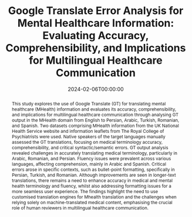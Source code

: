 ---
title: "Google Translate Error Analysis for Mental Healthcare Information: Evaluating Accuracy, Comprehensibility, and Implications for Multilingual Healthcare Communication"
date: 2024-02-06T00:00:00
authors: ["Jaleh Delfani", "Constantin Orăsan", "Hadeel Saadany", "Ozlem Temizoz", "Eleanor Taylor-Stilgoe", "Diptesh Kanojia", "Sabine Braun", "Barbara Schouten"]
publication_types: ["3"]
abstract: "This study explores the use of Google Translate (GT) for translating mental healthcare (MHealth) information and evaluates its accuracy, comprehensibility, and implications for multilingual healthcare communication through analysing GT output in the MHealth domain from English to Persian, Arabic, Turkish, Romanian, and Spanish. Two datasets comprising MHealth information from the UK National Health Service website and information leaflets from The Royal College of Psychiatrists were used. Native speakers of the target languages manually assessed the GT translations, focusing on medical terminology accuracy, comprehensibility, and critical syntactic/semantic errors. GT output analysis revealed challenges in accurately translating medical terminology, particularly in Arabic, Romanian, and Persian. Fluency issues were prevalent across various languages, affecting comprehension, mainly in Arabic and Spanish. Critical errors arose in specific contexts, such as bullet-point formatting, specifically in Persian, Turkish, and Romanian. Although improvements are seen in longer-text translations, there remains a need to enhance accuracy in medical and mental health terminology and fluency, whilst also addressing formatting issues for a more seamless user experience. The findings highlight the need to use customised translation engines for Mhealth translation and the challenges when relying solely on machine-translated medical content, emphasising the crucial role of human reviewers in multilingual healthcare communication."
featured: false
publication: "*arXiv preprint arXiv:2402.04023*"
url_pdf: "https://arxiv.org/abs/2402.04023"
url_preprint: "https://arxiv.org/abs/2402.04023"
tags: ["machine translation", "mental healthcare", "multilingual communication", "google translate"]
---
